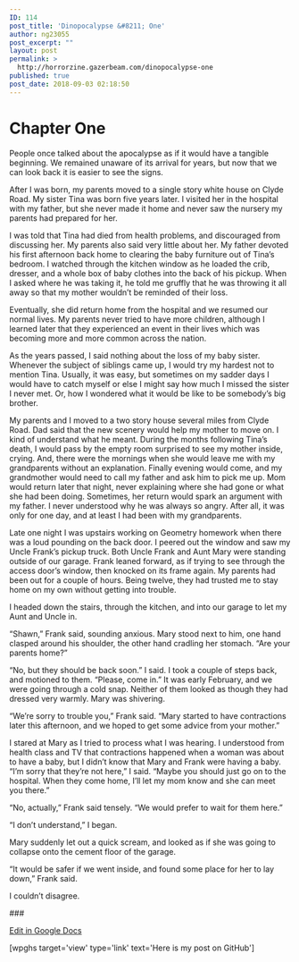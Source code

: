 ```yaml
---
ID: 114
post_title: 'Dinopocalypse &#8211; One'
author: ng23055
post_excerpt: ""
layout: post
permalink: >
  http://horrorzine.gazerbeam.com/dinopocalypse-one
published: true
post_date: 2018-09-03 02:18:50
---
```

<h1>Chapter One</h1>
<p></p>
<p>People once talked about the apocalypse as if it would have a tangible beginning. We remained unaware of its arrival for years, but now that we can look back it is easier to see the signs.</p>
<p>After I was born, my parents moved to a single story white house on Clyde Road. My sister Tina was born five years later. I visited her in the hospital with my father, but she never made it home and never saw the nursery my parents had prepared for her.</p>
<p>I was told that Tina had died from health problems, and discouraged from discussing her. My parents also said very little about her. My father devoted his first afternoon back home to clearing the baby furniture out of Tina’s bedroom. I watched through the kitchen window as he loaded the crib, dresser, and a whole box of baby clothes into the back of his pickup. When I asked where he was taking it, he told me gruffly that he was throwing it all away so that my mother wouldn’t be reminded of their loss.</p>
<p>Eventually, she did return home from the hospital and we resumed our normal lives. My parents never tried to have more children, although I learned later that they experienced an event in their lives which was becoming more and more common across the nation.</p>
<p>As the years passed, I said nothing about the loss of my baby sister. Whenever the subject of siblings came up, I would try my hardest not to mention Tina. Usually, it was easy, but sometimes on my sadder days I would have to catch myself or else I might say how much I missed the sister I never met. Or, how I wondered what it would be like to be somebody’s big brother.</p>
<p>My parents and I moved to a two story house several miles from Clyde Road. Dad said that the new scenery would help my mother to move on. I kind of understand what he meant. During the months following Tina’s death, I would pass by the empty room surprised to see my mother inside, crying. And, there were the mornings when she would leave me with my grandparents without an explanation. Finally evening would come, and my grandmother would need to call my father and ask him to pick me up. Mom would return later that night, never explaining where she had gone or what she had been doing. Sometimes, her return would spark an argument with my father. I never understood why he was always so angry. After all, it was only for one day, and at least I had been with my grandparents.</p>
<p>Late one night I was upstairs working on Geometry homework when there was a loud pounding on the back door. I peered out the window and saw my Uncle Frank’s pickup truck. Both Uncle Frank and Aunt Mary were standing outside of our garage. Frank leaned forward, as if trying to see through the access door’s window, then knocked on its frame again. My parents had been out for a couple of hours. Being twelve, they had trusted me to stay home on my own without getting into trouble.</p>
<p>I headed down the stairs, through the kitchen, and into our garage to let my Aunt and Uncle in.</p>
<p>“Shawn,” Frank said, sounding anxious. Mary stood next to him, one hand clasped around his shoulder, the other hand cradling her stomach. “Are your parents home?”</p>
<p>“No, but they should be back soon.” I said. I took a couple of steps back, and motioned to them. “Please, come in.” It was early February, and we were going through a cold snap. Neither of them looked as though they had dressed very warmly. Mary was shivering.</p>
<p>“We’re sorry to trouble you,” Frank said. “Mary started to have contractions later this afternoon, and we hoped to get some advice from your mother.”</p>
<p>I stared at Mary as I tried to process what I was hearing. I understood from health class and TV that contractions happened when a woman was about to have a baby, but I didn’t know that Mary and Frank were having a baby. “I’m sorry that they’re not here,” I said. “Maybe you should just go on to the hospital. When they come home, I’ll let my mom know and she can meet you there.”</p>
<p>“No, actually,” Frank said tensely. “We would prefer to wait for them here.”</p>
<p>“I don’t understand,” I began.</p>
<p>Mary suddenly let out a quick scream, and looked as if she was going to collapse onto the cement floor of the garage.</p>
<p>“It would be safer if we went inside, and found some place for her to lay down,” Frank said.</p>
<p>I couldn’t disagree.</p>
<p>###</p>
<p><a href="https://docs.google.com/document/d/13cLbTs18aG-fRvJEWJaWjFJnb73wOslnvOshbuvkH74/edit?usp=sharing">Edit in Google Docs</a></p>
<p>[wpghs target='view' type='link' text='Here is my post on GitHub']</p>